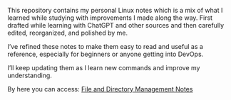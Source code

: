 This repository contains my personal Linux notes which is a mix of what I learned while studying with improvements I made along the way. First drafted while learning with ChatGPT and other sources and then carefully edited, reorganized, and polished by me.
 
I’ve refined these notes to make them easy to read and useful as a reference, especially for beginners or anyone getting into DevOps.

I’ll keep updating them as I learn new commands and improve my understanding.

By here you can access:
[File and Directory Management Notes](./01_File%20and%20Directory%20Management/Detailed%20notes.md)







